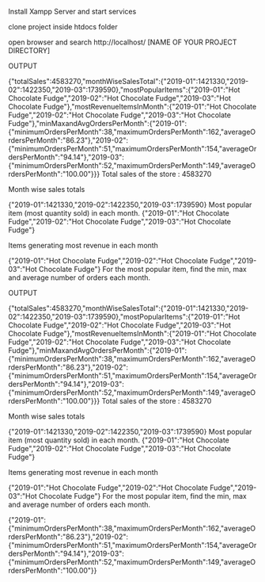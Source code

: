 Install Xampp Server and start services

clone project inside htdocs folder

open browser and search http://localhost/ [NAME OF YOUR PROJECT DIRECTORY]

OUTPUT

{"totalSales":4583270,"monthWiseSalesTotal":{"2019-01":1421330,"2019-02":1422350,"2019-03":1739590},"mostPopularItems":{"2019-01":"Hot Chocolate Fudge","2019-02":"Hot Chocolate Fudge","2019-03":"Hot Chocolate Fudge"},"mostRevenueItemsInMonth":{"2019-01":"Hot Chocolate Fudge","2019-02":"Hot Chocolate Fudge","2019-03":"Hot Chocolate Fudge"},"minMaxandAvgOrdersPerMonth":{"2019-01":{"minimumOrdersPerMonth":38,"maximumOrdersPerMonth":162,"averageOrdersPerMonth":"86.23"},"2019-02":{"minimumOrdersPerMonth":51,"maximumOrdersPerMonth":154,"averageOrdersPerMonth":"94.14"},"2019-03":{"minimumOrdersPerMonth":52,"maximumOrdersPerMonth":149,"averageOrdersPerMonth":"100.00"}}} Total sales of the store : 4583270

Month wise sales totals

{"2019-01":1421330,"2019-02":1422350,"2019-03":1739590} Most popular item (most quantity sold) in each month. {"2019-01":"Hot Chocolate Fudge","2019-02":"Hot Chocolate Fudge","2019-03":"Hot Chocolate Fudge"}

Items generating most revenue in each month

{"2019-01":"Hot Chocolate Fudge","2019-02":"Hot Chocolate Fudge","2019-03":"Hot Chocolate Fudge"} For the most popular item, find the min, max and average number of orders each month.



OUTPUT 


{"totalSales":4583270,"monthWiseSalesTotal":{"2019-01":1421330,"2019-02":1422350,"2019-03":1739590},"mostPopularItems":{"2019-01":"Hot Chocolate Fudge","2019-02":"Hot Chocolate Fudge","2019-03":"Hot Chocolate Fudge"},"mostRevenueItemsInMonth":{"2019-01":"Hot Chocolate Fudge","2019-02":"Hot Chocolate Fudge","2019-03":"Hot Chocolate Fudge"},"minMaxandAvgOrdersPerMonth":{"2019-01":{"minimumOrdersPerMonth":38,"maximumOrdersPerMonth":162,"averageOrdersPerMonth":"86.23"},"2019-02":{"minimumOrdersPerMonth":51,"maximumOrdersPerMonth":154,"averageOrdersPerMonth":"94.14"},"2019-03":{"minimumOrdersPerMonth":52,"maximumOrdersPerMonth":149,"averageOrdersPerMonth":"100.00"}}}
Total sales of the store : 4583270

Month wise sales totals

{"2019-01":1421330,"2019-02":1422350,"2019-03":1739590}
Most popular item (most quantity sold) in each month. {"2019-01":"Hot Chocolate Fudge","2019-02":"Hot Chocolate Fudge","2019-03":"Hot Chocolate Fudge"}

Items generating most revenue in each month

{"2019-01":"Hot Chocolate Fudge","2019-02":"Hot Chocolate Fudge","2019-03":"Hot Chocolate Fudge"}
For the most popular item, find the min, max and average number of orders each month.

{"2019-01":{"minimumOrdersPerMonth":38,"maximumOrdersPerMonth":162,"averageOrdersPerMonth":"86.23"},"2019-02":{"minimumOrdersPerMonth":51,"maximumOrdersPerMonth":154,"averageOrdersPerMonth":"94.14"},"2019-03":{"minimumOrdersPerMonth":52,"maximumOrdersPerMonth":149,"averageOrdersPerMonth":"100.00"}}


